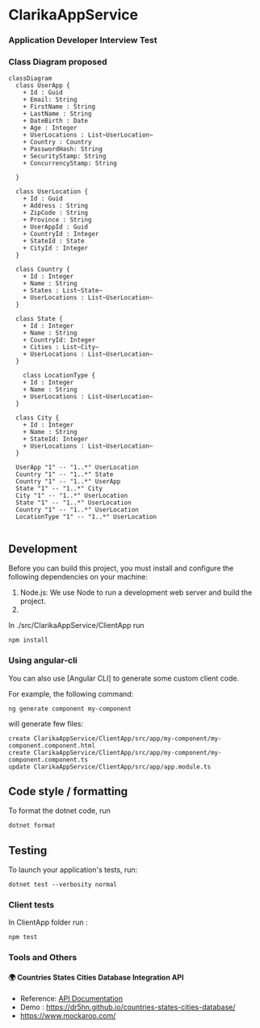 ﻿# ClarikaAppService
### Application Developer Interview Test
### Class Diagram proposed 

```mermaid
classDiagram
  class UserApp {
    + Id : Guid
    + Email: String
    + FirstName : String
    + LastName : String
    + DateBirth : Date
    + Age : Integer
    + UserLocations : List~UserLocation~
    + Country : Country
    + PasswordHash: String
    + SecurityStamp: String
    + ConcurrencyStamp: String

  }

  class UserLocation {
    + Id : Guid
    + Address : String
    + ZipCode : String
    + Province : String
    + UserAppId : Guid
    + CountryId : Integer
    + StateId : State
    + CityId : Integer
  }

  class Country {
    + Id : Integer
    + Name : String
    + States : List~State~
    + UserLocations : List~UserLocation~
  }

  class State {
    + Id : Integer
    + Name : String
    + CountryId: Integer
    + Cities : List~City~
    + UserLocations : List~UserLocation~
  }

    class LocationType {
    + Id : Integer
    + Name : String
    + UserLocations : List~UserLocation~
  }

  class City {
    + Id : Integer
    + Name : String
    + StateId: Integer
    + UserLocations : List~UserLocation~
  }

  UserApp "1" -- "1..*" UserLocation 
  Country "1" -- "1..*" State
  Country "1" -- "1..*" UserApp
  State "1" -- "1..*" City 
  City "1" -- "1..*" UserLocation 
  State "1" -- "1..*" UserLocation 
  Country "1" -- "1..*" UserLocation
  LocationType "1" -- "1..*" UserLocation
  
```
## Development

Before you can build this project, you must install and configure the following dependencies on your machine:

1. Node.js: We use Node to run a development web server and build the project.
1. 
   
In ./src/ClarikaAppService/ClientApp run

    npm install

### Using angular-cli

You can also use [Angular CLI] to generate some custom client code.

For example, the following command:

    ng generate component my-component

will generate few files:

    create ClarikaAppService/ClientApp/src/app/my-component/my-component.component.html
    create ClarikaAppService/ClientApp/src/app/my-component/my-component.component.ts
    update ClarikaAppService/ClientApp/src/app/app.module.ts

## Code style / formatting

To format the dotnet code, run

    dotnet format

## Testing

To launch your application's tests, run:

    dotnet test --verbosity normal

### Client tests

In ClientApp folder run :

    npm test

### Tools and Others
#### 🌍 Countries States Cities Database Integration **API**
- Reference: [API Documentation](https://countrystatecity.in/)
- Demo : https://dr5hn.github.io/countries-states-cities-database/
- https://www.mockaroo.com/
